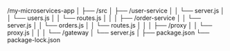 /my-microservices-app
│
├── /src
│   ├── /user-service
│   │   └── server.js
│   │   └── users.js
│   │   └── routes.js
│   │
│   ├── /order-service
│   │   └── server.js
│   │   └── orders.js
│   │   └── routes.js
│   │
│   ├── /proxy
│   │   └── proxy.js
│   │
│   └── /gateway
│       └── server.js
│
├── package.json
└── package-lock.json
